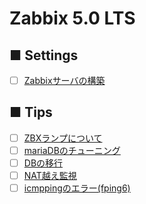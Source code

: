 # Zabbix 5.0 LTS
## ■ Settings
- [ ] [Zabbixサーバの構築](https://github.com/thetaru/memorandum/tree/master/OS/Linux/CentOS8/Zabbix/5.0-LTS/Install)
## ■ Tips
- [ ] [ZBXランプについて]()
- [ ] [mariaDBのチューニング](https://github.com/thetaru/memorandum/tree/master/OS/Linux/CentOS8/Zabbix/5.0-LTS/db_tuning)
- [ ] [DBの移行](https://github.com/thetaru/memorandum/tree/master/OS/Linux/CentOS8/Zabbix/5.0-LTS/db_migration)
- [ ] [NAT越え監視]()
- [ ] [icmppingのエラー(fping6)]()
